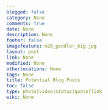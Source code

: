 ```yaml
---
blogged: false
category: None
comments: true
date: None
description: None
footer: false
imagefeature: m20_gendler_big.jpg
layout: post
link: None
modified: None
otherlocations: None
tags: None
title: Potential Blog Posts
toc: false
type: photo|video|status|quote|link
wiki: None
---
```


